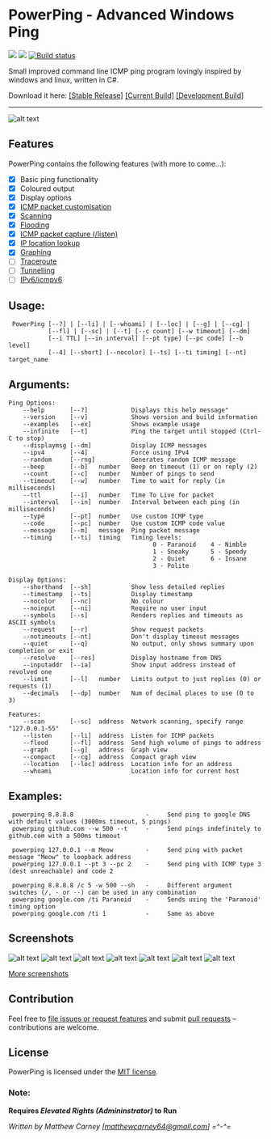 # PowerPing - Advanced Windows Ping 

[![](https://img.shields.io/badge/version-1.2.1-brightgreen.svg)]() ![](https://img.shields.io/maintenance/yes/2018.svg) [![Build status](https://ci.appveyor.com/api/projects/status/fq7jnpmlejm7jych?svg=true)](https://ci.appveyor.com/project/Killeroo/powerping)

Small improved command line ICMP ping program lovingly inspired by windows and linux, written in C#.

Download it here: [[Stable Release]](https://github.com/Killeroo/PowerPing/releases) [[Current Build]](https://github.com/Killeroo/PowerPing/tree/master/build) [[Development Build]](https://github.com/Killeroo/PowerPing/blob/dev/build/PowerPing.exe)
***
![alt text](docs/screenshots/screenshot.png "PowerPing in action")

## Features

PowerPing contains the following features (with more to come...):

- [x] Basic ping functionality
- [x] Coloured output
- [x] Display options
- [x] [ICMP packet customisation](https://en.wikipedia.org/wiki/Internet_Control_Message_Protocol#Control_messages)
- [x] [Scanning](https://en.wikipedia.org/wiki/Ping_sweep)
- [x] [Flooding](https://en.wikipedia.org/wiki/Ping_flood)
- [x] [ICMP packet capture (/listen)](docs/screenshots/screenshot3.png)
- [x] [IP location lookup](docs/screenshots/screenshot4.png)
- [x] [Graphing](docs/screenshots/screenshot2.png)
- [ ] [Traceroute](https://en.wikipedia.org/wiki/Traceroute)
- [ ] [Tunnelling](https://en.wikipedia.org/wiki/ICMP_tunnel)
- [ ] [IPv6/icmpv6](https://en.wikipedia.org/wiki/Internet_Control_Message_Protocol_version_6)

## Usage: 
     PowerPing [--?] | [--li] | [--whoami] | [--loc] | [--g] | [--cg] | 
               [--fl] | [--sc] | [--t] [--c count] [--w timeout] [--dm]
               [--i TTL] [--in interval] [--pt type] [--pc code] [--b level]
	           [--4] [--short] [--nocolor] [--ts] [--ti timing] [--nt] target_name
               
## Arguments:
    Ping Options:
        --help       [--?]            Displays this help message"
        --version    [--v]            Shows version and build information
        --examples   [--ex]           Shows example usage
        --infinite   [--t]            Ping the target until stopped (Ctrl-C to stop)
        --displaymsg [--dm]           Display ICMP messages
        --ipv4       [--4]            Force using IPv4
        --random     [--rng]          Generates random ICMP message
        --beep       [--b]   number   Beep on timeout (1) or on reply (2)
        --count      [--c]   number   Number of pings to send
        --timeout    [--w]   number   Time to wait for reply (in milliseconds)
        --ttl        [--i]   number   Time To Live for packet
        --interval   [--in]  number   Interval between each ping (in milliseconds)
        --type       [--pt]  number   Use custom ICMP type
        --code       [--pc]  number   Use custom ICMP code value
        --message    [--m]   message  Ping packet message
        --timing     [--ti]  timing   Timing levels:
                                            0 - Paranoid    4 - Nimble
                                            1 - Sneaky      5 - Speedy
                                            2 - Quiet       6 - Insane
                                            3 - Polite
    
    Display Options:
        --shorthand  [--sh]           Show less detailed replies
        --timestamp  [--ts]           Display timestamp
        --nocolor    [--nc]           No colour
        --noinput    [--ni]           Require no user input
        --symbols    [--s]            Renders replies and timeouts as ASCII symbols
        --request    [--r]            Show request packets
        --notimeouts [--nt]           Don't display timeout messages
        --quiet      [--q]            No output, only shows summary upon completion or exit
        --resolve    [--res]          Display hostname from DNS
        --inputaddr  [--ia]           Show input address instead of revolved one
        --limit      [--l]   number   Limits output to just replies (0) or requests (1)
        --decimals   [--dp]  number   Num of decimal places to use (0 to 3)

    Features:
        --scan       [--sc]  address  Network scanning, specify range "127.0.0.1-55"
        --listen     [--li]  address  Listen for ICMP packets
        --flood      [--fl]  address  Send high volume of pings to address
        --graph      [--g]   address  Graph view
        --compact    [--cg]  address  Compact graph view
        --location   [--loc] address  Location info for an address
        --whoami                      Location info for current host

## Examples:
     powerping 8.8.8.8                    -     Send ping to google DNS with default values (3000ms timeout, 5 pings)
     powerping github.com --w 500 --t     -     Send pings indefinitely to github.com with a 500ms timeout
     
     powerping 127.0.0.1 --m Meow         -     Send ping with packet message "Meow" to loopback address
     powerping 127.0.0.1 --pt 3 --pc 2    -     Send ping with ICMP type 3 (dest unreachable) and code 2
     
     powerping 8.8.8.8 /c 5 -w 500 --sh   -     Different argument switches (/, - or --) can be used in any combination
     powerping google.com /ti Paranoid    -     Sends using the 'Paranoid' timing option
     powerping google.com /ti 1           -     Same as above

## Screenshots

![alt text](docs/screenshots/screenshot1.png "Powerping's Graph view")
![alt text](docs/screenshots/screenshot2.png "Powerping Listening for ICMP activity")
![alt text](docs/screenshots/screenshot3.png "Powerping looking up the location of an ip, flooding an address with pings AND scanning!")
![alt text](docs/screenshots/screenshot4.png "Powerping showing request packets and sending random ICMP data")
![alt text](docs/screenshots/screenshot5.png "Using the timestamp feature!")
![alt text](docs/screenshots/screenshot6.png "Powerping displaying the results of a ping as coloured symbols!") 
![alt text](docs/screenshots/screenshot7.png "Powerping can even run using no color if you prefer (I won't judge)")

[More screenshots](docs/screenshots/)

## Contribution

Feel free to [file issues or request features](https://github.com/Killeroo/PowerPing/issues) and submit [pull requests](https://github.com/Killeroo/PowerPing/pulls) – contributions are welcome.

## License

PowerPing is licensed under the [MIT license](LICENSE).

### Note: 
**Requires _Elevated Rights (Admininstrator)_ to Run**

*Written by Matthew Carney [matthewcarney64@gmail.com] =^-^=*
